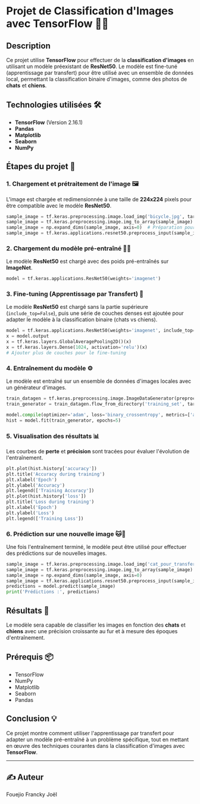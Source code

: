 # Projet de Classification d'Images avec TensorFlow 🧠📸

## Description
Ce projet utilise **TensorFlow** pour effectuer de la **classification d'images** en utilisant un modèle préexistant de **ResNet50**. Le modèle est fine-tuné (apprentissage par transfert) pour être utilisé avec un ensemble de données local, permettant la classification binaire d'images, comme des photos de **chats** et **chiens**. 

## Technologies utilisées 🛠️
- **TensorFlow** (Version 2.16.1)
- **Pandas**
- **Matplotlib**
- **Seaborn**
- **NumPy**

## Étapes du projet 🚀

### 1. Chargement et prétraitement de l'image 🖼️
L'image est chargée et redimensionnée à une taille de **224x224** pixels pour être compatible avec le modèle **ResNet50**.

```python
sample_image = tf.keras.preprocessing.image.load_img('bicycle.jpg', target_size=(224,224))
sample_image = tf.keras.preprocessing.image.img_to_array(sample_image)  # Transformation en tableau
sample_image = np.expand_dims(sample_image, axis=0)  # Préparation pour le modèle
sample_image = tf.keras.applications.resnet50.preprocess_input(sample_image)
```

### 2. Chargement du modèle pré-entraîné 🧑‍💻
Le modèle **ResNet50** est chargé avec des poids pré-entraînés sur **ImageNet**.

```python
model = tf.keras.applications.ResNet50(weights='imagenet')
```

### 3. Fine-tuning (Apprentissage par Transfert) 🔄
Le modèle **ResNet50** est chargé sans la partie supérieure (`include_top=False`), puis une série de couches denses est ajoutée pour adapter le modèle à la classification binaire (chats vs chiens).

```python
model = tf.keras.applications.ResNet50(weights='imagenet', include_top=False)
x = model.output
x = tf.keras.layers.GlobalAveragePooling2D()(x)
x = tf.keras.layers.Dense(1024, activation='relu')(x)
# Ajouter plus de couches pour le fine-tuning
```

### 4. Entraînement du modèle ⚙️
Le modèle est entraîné sur un ensemble de données d'images locales avec un générateur d'images.

```python
train_datagen = tf.keras.preprocessing.image.ImageDataGenerator(preprocessing_function=tf.keras.applications.resnet50.preprocess_input)
train_generator = train_datagen.flow_from_directory('training_set', target_size=(224,224), batch_size=32, class_mode='binary')

model.compile(optimizer='adam', loss='binary_crossentropy', metrics=['accuracy'])
hist = model.fit(train_generator, epochs=5)
```

### 5. Visualisation des résultats 📊
Les courbes de **perte** et **précision** sont tracées pour évaluer l'évolution de l'entraînement.

```python
plt.plot(hist.history['accuracy'])
plt.title('Accuracy during training')
plt.xlabel('Epoch')
plt.ylabel('Accuracy')
plt.legend(['Training Accuracy'])
plt.plot(hist.history['loss'])
plt.title('Loss during training')
plt.xlabel('Epoch')
plt.ylabel('Loss')
plt.legend(['Training Loss'])
```

### 6. Prédiction sur une nouvelle image 🐱🐶
Une fois l'entraînement terminé, le modèle peut être utilisé pour effectuer des prédictions sur de nouvelles images.

```python
sample_image = tf.keras.preprocessing.image.load_img('cat_pour_transfer.jpg', target_size=(224,224))
sample_image = tf.keras.preprocessing.image.img_to_array(sample_image)
sample_image = np.expand_dims(sample_image, axis=0)
sample_image = tf.keras.applications.resnet50.preprocess_input(sample_image)
predictions = model.predict(sample_image)
print('Prédictions :', predictions)
```

## Résultats 🎯
Le modèle sera capable de classifier les images en fonction des **chats** et **chiens** avec une précision croissante au fur et à mesure des époques d'entraînement.

## Prérequis 📦
- TensorFlow
- NumPy
- Matplotlib
- Seaborn
- Pandas

## Conclusion 💡
Ce projet montre comment utiliser l'apprentissage par transfert pour adapter un modèle pré-entraîné à un problème spécifique, tout en mettant en œuvre des techniques courantes dans la classification d'images avec **TensorFlow**.

---

## ✍️ Auteur
Fouejio Francky Joël

